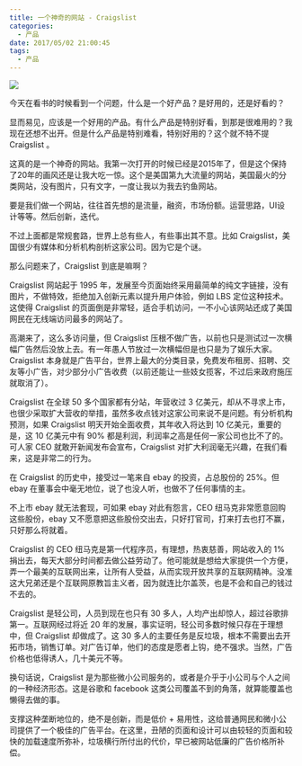 ```yaml
---
title: 一个神奇的网站 - Craigslist
categories:
  - 产品
date: 2017/05/02 21:00:45
tags:
  - 产品
---
```


![](http://pics.naaln.com/blog/2019-01-14-032040.jpg-basicBlog)

今天在看书的时候看到一个问题，什么是一个好产品？是好用的，还是好看的？

显而易见，应该是一个好用的产品。有什么产品是特别好看，到那是很难用的？我现在还想不出开。但是什么产品是特别难看，特别好用的？这个就不特不提 Craigslist 。

这真的是一个神奇的网站。我第一次打开的时候已经是2015年了，但是这个保持了20年的画风还是让我大吃一惊。这个是美国第九大流量的网站，美国最火的分类网站，没有图片，只有文字，一度让我以为我去钓鱼网站。

要是我们做一个网站，往往首先想的是流量，融资，市场份额。运营思路，UI设计等等。然后创新，迭代。

不过上面都是常规套路，世界上总有些人，有些事出其不意。比如 Craigslist，美国很少有媒体和分析机构剖析这家公司。因为它是个谜。

那么问题来了，Craigslist 到底是嘛啊？

Craigslist 网站起于 1995 年，发展至今页面始终采用最简单的纯文字链接，没有图片，不做特效，拒绝加入创新元素以提升用户体验，例如 LBS 定位这种技术。这使得 Craigslist 的页面倒是非常轻，适合手机访问，一不小心该网站还成了美国网民在无线端访问最多的网站了。

高潮来了，这么多访问量，但 Craigslist 压根不做广告，以前也只是测试过一次横幅广告然后没放上去。有一年愚人节放过一次横幅但是也只是为了娱乐大家。Craigslist 本身就是广告平台，世界上最大的分类目录，免费发布租房、招聘、交友等小广告，对少部分小广告收费（以前还能让一些妓女揽客，不过后来政府施压就取消了）。

Craigslist 在全球 50 多个国家都有分站，年营收过 3 亿美元，却从不寻求上市，也很少采取扩大营收的举措，虽然多收点钱对这家公司来说不是问题。有分析机构预测，如果 Craigslist 明天开始全面收费，其年收入将达到 10 亿美元，重要的是，这 10 亿美元中有 90% 都是利润，利润率之高是任何一家公司也比不了的。可人家 CEO 就敢开新闻发布会宣布，Craigslist 对扩大利润毫无兴趣，在我们看来，这是非常二的行为。

在 Craigslist 的历史中，接受过一笔来自 ebay 的投资，占总股份的 25%。但 ebay 在董事会中毫无地位，说了也没人听，也做不了任何事情的主。

不上市 ebay 就无法套现，可如果 ebay 对此有怨言，CEO 纽马克非常愿意回购这些股份，ebay 又不愿意把这些股份交出去，只好打官司，打来打去也打不赢，只好那么将就着。

Craigslist 的 CEO 纽马克是第一代程序员，有理想，热衷慈善，网站收入的 1% 捐出去，每天大部分时间都去做公益劳动了。他可能就是想给大家提供一个方便，弄一个最美的互联网出来，让所有人受益，从而实现开放共享的互联网精神。没准这大兄弟还是个互联网原教旨主义者，因为就连比尔盖茨，也是不会和自己的钱过不去的。

Craigslist 是轻公司，人员到现在也只有 30 多人，人均产出却惊人，超过谷歌排第一。互联网经过将近 20 年的发展，事实证明，轻公司多数时候只存在于理想中，但 Craigslist 却做成了。这 30 多人的主要任务是反垃圾，根本不需要出去开拓市场，销售订单。对广告订单，他们的态度是愿者上钩，绝不强求。当然，广告价格也低得诱人，几十美元不等。

换句话说，Craigslist 是为那些微小公司服务的，或者是介乎于小公司与个人之间的一种经济形态。这是谷歌和 facebook 这类公司覆盖不到的角落，就算能覆盖也懒得去做的事。

支撑这种垄断地位的，绝不是创新，而是低价 + 易用性，这给普通网民和微小公司提供了一个极佳的广告平台。在这里，丑陋的页面和设计可以由较轻的页面和较快的加载速度所弥补，垃圾横行所付出的代价，早已被网站低廉的广告价格所补偿。